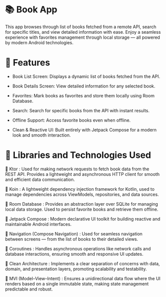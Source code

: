 # 📚 Book App

This app browses through list of books fetched from a remote API, search for specific titles, and view detailed information with ease. Enjoy a seamless experience with favorites management through local storage — all powered by modern Android technologies.

# 🧩 Features

* Book List Screen: Displays a dynamic list of books fetched from the API.

* Book Details Screen: View detailed information for any selected book.

* Favorites: Mark books as favorites and store them locally using Room Database.

* Search: Search for specific books from the API with instant results.

* Offline Support: Access favorite books even when offline.

* Clean & Reactive UI: Built entirely with Jetpack Compose for a modern look and smooth interaction.

# 🧠 Libraries and Technologies Used
🔹 Ktor : Used for making network requests to fetch book data from the REST API. Provides a lightweight and asynchronous HTTP client for smooth and efficient data communication.

🔹 Koin : A lightweight dependency injection framework for Kotlin, used to manage dependencies across ViewModels, repositories, and data sources.

🔹 Room Database : Provides an abstraction layer over SQLite for managing local data storage. Used to persist favorite books and retrieve them offline.

🔹 Jetpack Compose : Modern declarative UI toolkit for building reactive and maintainable Android interfaces.

🔹 Navigation (Compose Navigation) : Used for seamless navigation between screens — from the list of books to their detailed views.

🔹 Coroutines : Handles asynchronous operations like network calls and database interactions, ensuring smooth and responsive UI updates.

🔹 Clean Architecture : Implements a clear separation of concerns with data, domain, and presentation layers, promoting scalability and testability.

🔹 MVI (Model–View–Intent) : Ensures a unidirectional data flow where the UI renders based on a single immutable state, making state management predictable and robust.
